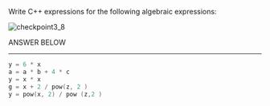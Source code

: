 Write C++ expressions for the following algebraic expressions:

![checkpoint3_8](checkpoint3_8.png)

ANSWER BELOW
***************************************************************************
```cpp
y = 6 * x 
a = a * b + 4 * c
y = x * x 
g = x + 2 / pow(z, 2 )
y = pow(x, 2) / pow (z,2 )
```
